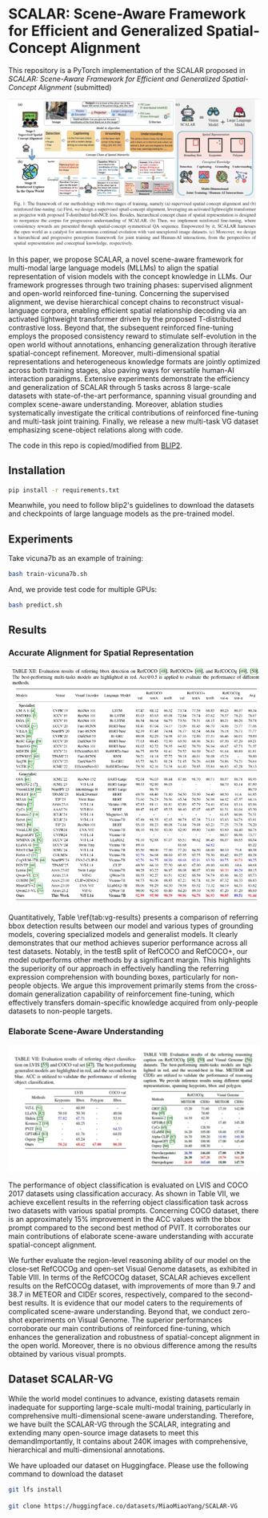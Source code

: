 # SCALAR: Scene-Aware Framework for Efficient and Generalized Spatial-Concept Alignment

This repository is a PyTorch implementation of the SCALAR proposed in *SCALAR: Scene-Aware Framework for Efficient and Generalized Spatial-Concept Alignment* (submitted)



![model](images/model.png)

In this paper, we propose SCALAR, a novel scene-aware framework for multi-modal large language models (MLLMs) to align the spatial representation of vision models with the concept knowledge in LLMs. 
    Our framework progresses through two training phases: supervised alignment and open-world reinforced fine-tuning.
    Concerning the supervised alignment, we devise hierarchical concept chains to reconstruct visual-language corpora, enabling efficient spatial relationship decoding via an activated lightweight transformer driven by the proposed T-distributed contrastive loss. 
    Beyond that, the subsequent reinforced fine-tuning employs the proposed consistency reward to stimulate self-evolution in the open world without annotations, enhancing generalization through iterative spatial-concept refinement. 
    Moreover, multi-dimensional spatial representations and heterogeneous knowledge formats are jointly optimized across both training stages, also paving ways for versatile human-AI interaction paradigms. 
    Extensive experiments demonstrate the efficiency and generalization of SCALAR through 5 tasks across 8 large-scale datasets with state-of-the-art performance, spanning visual grounding and complex scene-aware understanding. Moreover, ablation studies systematically investigate the critical contributions of reinforced fine-tuning and multi-task joint training. 
    Finally, we release a new multi-task VG dataset emphasizing scene-object relations along with code.


The code in this repo is copied/modified from [BLIP2](https://github.com/salesforce/LAVIS).


## Installation

```bash
pip install -r requirements.txt
```

Meanwhile, you need to follow blip2's guidelines to download the datasets and checkpoints of large language models as the pre-trained model. 


## Experiments

Take vicuna7b as an example of training:

```bash
bash train-vicuna7b.sh
```

And, we provide test code for multiple GPUs:


```bash
bash predict.sh
```



## Results


### Accurate Alignment for Spatial Representation

![exp-RBD](images/RBD.png)

Quantitatively, Table \ref{tab:vg-results} presents a comparison of referring bbox detection results between our model and various types of grounding models, covering specialized models and generalist models. It clearly demonstrates that our method achieves superior performance across all test datasets. Notably, in the testB split of RefCOCO and RefCOCO+, our model outperforms other methods by a significant margin. This highlights the superiority of our approach in effectively handling the referring expression comprehension with bounding boxes, particularly for non-people objects. We argue this improvement primarily stems from the cross-domain generalization capability of reinforcement fine-tuning, which effectively transfers domain-specific knowledge acquired from only-people datasets to non-people targets.


### Elaborate Scene-Aware Understanding


![exp-RBD](images/RR.png)


The performance of object classification is evaluated on LVIS and COCO 2017 datasets using classification accuracy. As shown in Table VII, we achieve excellent results in the referring object classification task across two datasets with various spatial prompts. Concerning COCO dataset, there is an approximately 15% improvement in the ACC values with the bbox prompt compared to the second best method of PVIT. It corroborates our main contributions of elaborate scene-aware understanding with accurate spatial-concept alignment.


We further evaluate the region-level reasoning ability of our model on the close-set RefCOCOg and open-set Visual Genome datasets, as exhibited in Table VIII. In terms of the RefCOCOg dataset, SCALAR achieves excellent results on the RefCOCOg dataset, with improvements of more than 9.7 and 38.7 in METEOR and CIDEr scores, respectively, compared to the second-best results. It is evidence that our model caters to the requirements of complicated scene-aware understanding. Beyond that, we conduct zero-shot experiments on Visual Genome. The superior performances corroborate our main contributions of reinforced fine-tuning, which enhances the generalization and robustness of spatial-concept alignment in the open world. Moreover, there is no obvious difference among the results obtained by various visual prompts.

## Dataset SCALAR-VG


While the world model continues to advance, existing datasets remain inadequate for supporting large-scale multi-modal training, particularly in comprehensive multi-dimensional scene-aware understanding. Therefore, we have built the SCALAR-VG through the SCALAR, integrating and extending many open-source image datasets to meet this demandImportantly, It contains about 240K images with comprehensive, hierarchical and multi-dimensional annotations.

We have uploaded our dataset on Huggingface. Please use the following command to download the dataset

```bash
git lfs install

git clone https://huggingface.co/datasets/MiaoMiaoYang/SCALAR-VG
```